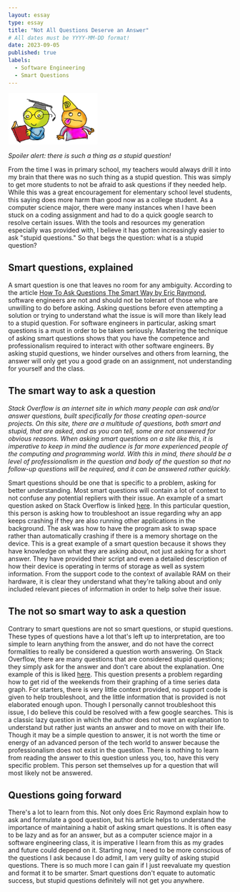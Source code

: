 ```yaml
---
layout: essay
type: essay
title: "Not All Questions Deserve an Answer"
# All dates must be YYYY-MM-DD format!
date: 2023-09-05
published: true
labels:
  - Software Engineering
  - Smart Questions
---
```



  
<img width="200px" class="rounded float-start pe-4" src="../img/smartq.jpg">



*Spoiler alert: there is such a thing as a stupid question!*

From the time I was in primary school, my teachers would always drill it into my brain that there was no such thing as a stupid question. This was simply to get more students to not be afraid to ask questions if they needed help. While this was a great encouragement for elementary school level students, this saying does more harm than good now as a college student. As a computer science major, there were many instances when I have been stuck on a coding assignment and had to do a quick google search to resolve certain issues. With the tools and resources my generation especially was provided with, I believe it has gotten increasingly easier to ask "stupid questions." So that begs the question: what is a stupid question?


## Smart questions, explained

A smart question is one that leaves no room for any ambiguity. According to the article [How To Ask Questions The Smart Way by Eric Raymond](http://www.catb.org/esr/faqs/smart-questions.html), software engineers are not and should not be tolerant of those who are unwilling to do before asking. Asking questions before even attempting a solution or trying to understand what the issue is will more than likely lead to a stupid question. For software engineers in particular, asking smart questions is a must in order to be taken seriously. Mastering the technique of asking smart questions shows that you have the competence and professionalism required to interact with other software engineers. By asking stupid questions, we hinder ourselves and others from learning, the answer will only get you a good grade on an assignment, not understanding for yourself and the class.


## The smart way to ask a question

*Stack Overflow is an internet site in which many people can ask and/or answer questions, built specifically for those creating open-source projects. On this site, there are a multitude of questions, both smart and stupid, that are asked, and as you can tell, some are not answered for obvious reasons. When asking smart questions on a site like this, it is imperative to keep in mind the audience is far more experienced people of the computing and programming world. With this in mind, there should be a level of professionalism in the question and body of the question so that no follow-up questions will be required, and it can be answered rather quickly.* 

Smart questions should be one that is specific to a problem, asking for better understanding. Most smart questions will contain a lot of context to not confuse any potential repliers with their issue. An example of a smart question asked on Stack Overflow is linked [here](https://stackoverflow.com/questions/77048113/webpackdevserver-with-max-old-space-size-32000-flag-sometimes-consumes-more). In this particular question, this person is asking how to troubleshoot an issue regarding why an app keeps crashing if they are also running other applications in the background. The ask was how to have the program ask to swap space rather than automatically crashing if there is a memory shortage on the device. This is a great example of a smart question because it shows they have knowledge on what they are asking about, not just asking for a short answer. They have provided their script and even a detailed description of how their device is operating in terms of storage as well as system information. From the support code to the context of available RAM on their hardware, it is clear they understand what they're talking about and only included relevant pieces of information in order to help solve their issue.


## The not so smart way to ask a question

Contrary to smart questions are not so smart questions, or stupid questions. These types of questions have a lot that's left up to interpretation, are too simple to learn anything from the answer, and do not have the correct formalities to really be considered a question worth answering. On Stack Overflow, there are many questions that are considered stupid questions; they simply ask for the answer and don't care about the explanation. One example of this is liked [here](https://stackoverflow.com/questions/77048024/matplotlib-line-plot-excluding-weekends). This question presents a problem regarding how to get rid of the weekends from their graphing of a time series data graph. For starters, there is very little context provided, no support code is given to help troubleshoot, and the little information that is provided is not elaborated enough upon. Though I personally cannot troubleshoot this issue, I do believe this could be resolved with a few google searches. This is a classic lazy question in which the author does not want an explanation to understand but rather just wants an answer and to move on with their life. Though it may be a simple question to answer, it is not worth the time or energy of an advanced person of the tech world to answer because the professionalism does not exist in the question. There is nothing to learn from reading the answer to this question unless you, too, have this very specific problem. This person set themselves up for a question that will most likely not be answered.

## Questions going forward

There's a lot to learn from this. Not only does Eric Raymond explain how to ask and formulate a good question, but his article helps to understand the importance of maintaining a habit of asking smart questions. It is often easy to be lazy and as for an answer, but as a computer science major in a software engineering class, it is imperative I learn from this as my grades and future could depend on it. Starting now, I need to be more conscious of the questions I ask because I do admit, I am very guilty of asking stupid questions. There is so much more I can gain if I just reevaluate my question and format it to be smarter. Smart questions don't equate to automatic success, but stupid questions definitely will not get you anywhere.


